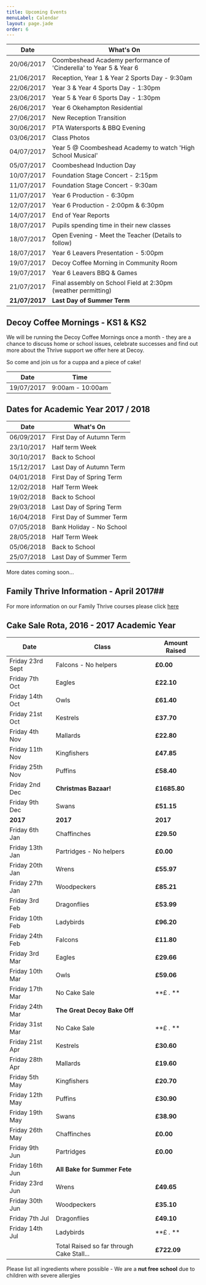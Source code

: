 ```yaml
---
title: Upcoming Events
menuLabel: Calendar
layout: page.jade
order: 6
---
```

| **Date** | **What's On** |
|----------|---------------|
| 20/06/2017 | Coombeshead Academy performance of 'Cinderella' to Year 5 & Year 6 |
| 21/06/2017 | Reception, Year 1 & Year 2 Sports Day - 9:30am |
| 22/06/2017 | Year 3 & Year 4 Sports Day - 1:30pm |
| 23/06/2017 | Year 5 & Year 6 Sports Day - 1:30pm | 
| 26/06/2017 | Year 6 Okehampton Residential |
| 27/06/2017 | New Reception Transition | 
| 30/06/2017 | PTA Watersports & BBQ Evening |
| 03/06/2017 | Class Photos
| 04/07/2017 | Year 5 @ Coombeshead Academy to watch 'High School Musical' |
| 05/07/2017 | Coombeshead Induction Day |
| 10/07/2017 | Foundation Stage Concert - 2:15pm |
| 11/07/2017 | Foundation Stage Concert - 9:30am |
| 11/07/2017 | Year 6 Production - 6:30pm |
| 12/07/2017 | Year 6 Production - 2:00pm & 6:30pm |
| 14/07/2017 | End of Year Reports |
| 18/07/2017 | Pupils spending time in their new classes |
| 18/07/2017 | Open Evening - Meet the Teacher (Details to follow) |
| 18/07/2017 | Year 6 Leavers Presentation - 5:00pm |
| 19/07/2017 | Decoy Coffee Morning in Community Room |
| 19/07/2017 | Year 6 Leavers BBQ & Games |
| 21/07/2017 | Final assembly on School Field at 2:30pm (weather permitting) |
| **21/07/2017** | **Last Day of Summer Term** |

## Decoy Coffee Mornings - KS1 & KS2

We will be running the Decoy Coffee Mornings once a month - they are a chance to discuss home or school issues, celebrate successes and find out more about the Thrive support we offer here at Decoy.

So come and join us for a cuppa and a piece of cake!

| **Date** | **Time** |
|----------|----------|
| 19/07/2017 | 9:00am - 10:00am |


## Dates for Academic Year 2017 / 2018

| **Date** | **What's On** |
|----------|---------------|
| 06/09/2017 | First Day of Autumn Term |
| 23/10/2017 | Half term Week |
| 30/10/2017 | Back to School |
| 15/12/2017 | Last Day of Autumn Term |
| 04/01/2018 | First Day of Spring Term |
| 12/02/2018 | Half Term Week |
| 19/02/2018 | Back to School |
| 29/03/2018 | Last Day of Spring Term |
| 16/04/2018 | First Day of Summer Term |
| 07/05/2018 | Bank Holiday - No School |
| 28/05/2018 | Half Term Week |
| 05/06/2018 | Back to School |
| 25/07/2018 | Last Day of Summer Term |

More dates coming soon...

## Family Thrive Information - April 2017##


For more information on our Family Thrive courses please click [here][1]


## Cake Sale Rota, 2016 - 2017 Academic Year

| **Date** | **Class** | **Amount Raised** |
|----------|-----------|-------------------|
| Friday 23rd Sept | Falcons - No helpers | **£0.00** |
| Friday 7th Oct | Eagles | **£22.10** |
| Friday 14th Oct | Owls | **£61.40** |
| Friday 21st Oct | Kestrels | **£37.70** |
| Friday 4th Nov | Mallards | **£22.80** |
| Friday 11th Nov | Kingfishers | **£47.85** |
| Friday 25th Nov | Puffins | **£58.40** |
| Friday 2nd Dec |**Christmas Bazaar!**| **£1685.80** |
| Friday 9th Dec | Swans | **£51.15** |
| **2017** | **2017** | **2017** |
| Friday 6th Jan | Chaffinches | **£29.50** |
| Friday 13th Jan | Partridges - No helpers | **£0.00** |
| Friday 20th Jan | Wrens | **£55.97** |
| Friday 27th Jan | Woodpeckers | **£85.21** |
| Friday 3rd Feb | Dragonflies | **£53.99** |
| Friday 10th Feb | Ladybirds | **£96.20** |
| Friday 24th Feb | Falcons | **£11.80** |
| Friday 3rd Mar | Eagles | **£29.66** |
| Friday 10th Mar | Owls | **£59.06** |
| Friday 17th Mar | No Cake Sale | **£ .  ** |
| Friday 24th Mar | **The Great Decoy Bake Off** |
| Friday 31st Mar | No Cake Sale | **£ .  ** |
| Friday 21st Apr | Kestrels | **£30.60** |
| Friday 28th Apr | Mallards | **£19.60** |
| Friday 5th May | Kingfishers | **£20.70** |
| Friday 12th May | Puffins | **£30.90** |
| Friday 19th May | Swans | **£38.90** |
| Friday 26th May | Chaffinches | **£0.00** |
| Friday 9th Jun | Partridges | **£0.00** |
| Friday 16th Jun | **All Bake for Summer Fete** |
| Friday 23rd Jun | Wrens | **£49.65** |
| Friday 30th Jun | Woodpeckers | **£35.10** |
| Friday 7th Jul | Dragonflies | **£49.10** |
| Friday 14th Jul | Ladybirds | **£ .  ** |
| | Total Raised so far through Cake Stall... | **£722.09** |

Please list all ingredients where possible - We are a **nut free school** due to children with severe allergies

[1]: https://drive.google.com/folderview?id=0B76W__U5CTntM0gxcHpCaG5tazg&usp=sharing
[2]: https://mydonate.bt.com/fundraisers/decoyprimaryschool
